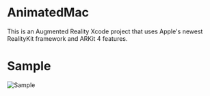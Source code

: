 # AnimatedMac
 
This is an Augmented Reality Xcode project that uses Apple's newest RealityKit framework and ARKit 4 features.

# Sample 

![Sample](https://github.com/ABHI165/AnimatedMac/blob/main/asserts/AnimatedMac.gif)
